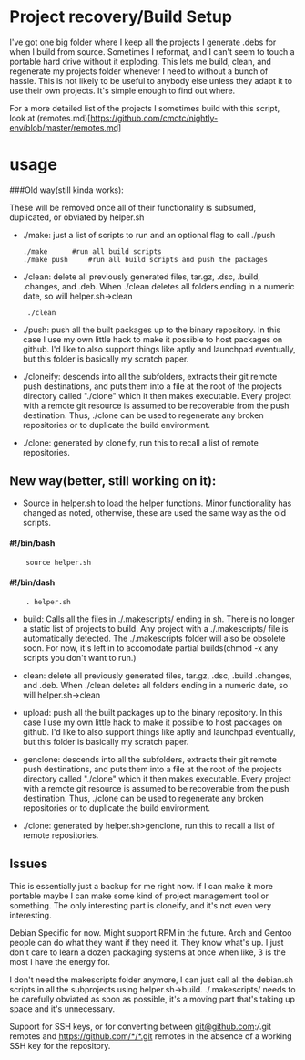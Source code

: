 Project recovery/Build Setup
============================
I've got one big folder where I keep all the projects I generate .debs for when
I build from source. Sometimes I reformat, and I can't seem to touch a portable
hard drive without it exploding. This lets me build, clean, and regenerate my
projects folder whenever I need to without a bunch of hassle. This is not likely
to be useful to anybody else unless they adapt it to use their own projects.
It's simple enough to find out where.

For a more detailed list of the projects I sometimes build with this script,
look at (remotes.md)[https://github.com/cmotc/nightly-env/blob/master/remotes.md]

usage
=====

###Old way(still kinda works):

These will be removed once all of their functionality is subsumed, duplicated,
or obviated by helper.sh

  * ./make: just a list of scripts to run and an optional flag to call ./push

        ./make		#run all build scripts
        ./make push 	#run all build scripts and push the packages

  * ./clean: delete all previously generated files, tar.gz, .dsc, .build,
.changes, and .deb. When ./clean deletes all folders ending in a numeric date,
so will helper.sh->clean

         ./clean

  * ./push: push all the built packages up to the binary repository. In this
case I use my own little hack to make it possible to host packages on github.
I'd like to also support things like aptly and launchpad eventually, but this
folder is basically my scratch paper.

  * ./cloneify: descends into all the subfolders, extracts their git remote
push destinations, and puts them into a file at the root of the projects
directory called "./clone" which it then makes executable. Every project with
a remote git resource is assumed to be recoverable from the push destination.
Thus, ./clone can be used to regenerate any broken repositories or to duplicate
the build environment.

  * ./clone: generated by cloneify, run this to recall a list of remote
repositories.

New way(better, still working on it):
-------------------------------------

  * Source in helper.sh to load the helper functions. Minor functionality has
changed as noted, otherwise, these are used the same way as the old scripts.

#### #!/bin/bash

        source helper.sh

#### #!/bin/dash

        . helper.sh

  * build: Calls all the files in ./.makescripts/ ending in sh. There is no
longer a static list of projects to build. Any project with a ./.makescripts/
file is automatically detected. The ./.makescripts folder will also be obsolete
soon. For now, it's left in to accomodate partial builds(chmod -x any scripts
you don't want to run.)

  * clean: delete all previously generated files, tar.gz, .dsc, .build .changes,
and .deb. When ./clean deletes all folders ending in a numeric date, so will
helper.sh->clean

  * upload: push all the built packages up to the binary repository. In this
case I use my own little hack to make it possible to host packages on github.
I'd like to also support things like aptly and launchpad eventually, but this
folder is basically my scratch paper.

  * genclone: descends into all the subfolders, extracts their git remote
push destinations, and puts them into a file at the root of the projects
directory called "./clone" which it then makes executable. Every project with
a remote git resource is assumed to be recoverable from the push destination.
Thus, ./clone can be used to regenerate any broken repositories or to duplicate
the build environment.

  * ./clone: generated by helper.sh>genclone, run this to recall a list of
remote repositories.

Issues
------
This is essentially just a backup for me right now. If I can make it more
portable maybe I can make some kind of project management tool or something. The
only interesting part is cloneify, and it's not even very interesting.

Debian Specific for now. Might support RPM in the future. Arch and Gentoo people
can do what they want if they need it. They know what's up. I just don't care to
learn a dozen packaging systems at once when like, 3 is the most I have the
energy for.

I don't need the makescripts folder anymore, I can just call all the debian.sh
scripts in all the subprojects using helper.sh->build. ./.makescripts/ needs to
be carefully obviated as soon as possible, it's a moving part that's taking up
space and it's unnecessary.

Support for SSH keys, or for converting between git@github.com:*/*.git remotes
and https://github.com/*/*.git remotes in the absence of a working SSH key for
the repository.